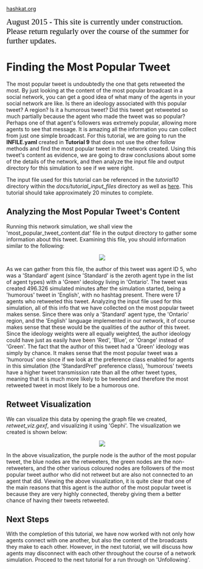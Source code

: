 [hashkat.org](http://hashkat.org)

<span style="color:black; font-family:Georgia; font-size:1.5em;">August 2015 - This site is currently under construction. Please return regularly over the course of the summer for further updates. </span>

# Finding the Most Popular Tweet

The most popular tweet is undoubtedly the one that gets retweeted the most. By just looking at the content of the most popular broadcast in a social network, you can get a good idea of what many of the agents in your social network are like. Is there an ideology associated with this popular tweet? A region? Is it a humorous tweet? Did this tweet get retweeted so much partially because the agent who made the tweet was so popular? Perhaps one of that agent's followers was extremely popular, allowing more agents to see that message. It is amazing all the information you can collect from just one simple broadcast. For this tutorial, we are going to run the **INFILE.yaml** created in **Tutorial 9** that does not use the other follow methods and find the most popular tweet in the network created. Using this tweet's content as evidence, we are going to draw conclusions about some of the details of the network, and then analyze the input file and output directory for this simulation to see if we were right.

The input file used for this tutorial can be referenced in the *tutorial10* directory within the *docs/tutorial_input_files* directory as well as [here](https://github.com/hashkat/hashkat/blob/master/docs/tutorial_input_files/tutorial10/INFILE.yaml). This tutorial should take approximately 20 minutes to complete.

## Analyzing the Most Popular Tweet's Content

Running this network simulation, we shall view the 'most_popular_tweet_content.dat' file in the output directory to gather some information about this tweet. Examining this file, you should information similar to the following:

<p align='center'>
<img src='../img/tutorial10/most_popular_tweet_content.png'>
</p>

As we can gather from this file, the author of this tweet was agent ID 5, who was a 'Standard' agent (since 'Standard' is the zeroth agent type in the list of agent types) with a 'Green' ideology living in 'Ontario'. The tweet was created 496.326 simulated minutes after the simulation started, being a 'humorous' tweet in 'English', with no hashtag present. There were 17 agents who retweeted this tweet. Analyzing the input file used for this simulation, all of this info that we have collected on the most popular tweet makes sense. Since there was only a 'Standard' agent type, the 'Ontario' region, and the 'English' language implemented in our network, it of course makes sense that these would be the qualities of the author of this tweet. Since the ideology weights were all equally weighted, the author ideology could have just as easily have been 'Red', 'Blue', or 'Orange' instead of 'Green'. The fact that the author of this tweet had a 'Green' ideology was simply by chance. It makes sense that the most popular tweet was a 'humorous' one since if we look at the preference class enabled for agents in this simulation (the 'StandardPref' preference class), 'humorous' tweets have a higher tweet transmission rate than all the other tweet types, meaning that it is much more likely to be tweeted and therefore the most retweeted tweet in most likely to be a humorous one.

## Retweet Visualization

We can visualize this data by opening the graph file we created, *retweet_viz.gexf*, and visualizing it using 'Gephi'. The visualization we created is shown below:

<p align='center'>
<img src='../img/tutorial10/retweet_visualization.png'>
</p>

In the above visualization, the purple node is the author of the most popular tweet, the blue nodes are the retweeters, the green nodes are the non-retweeters, and the other various coloured nodes are followers of the most popular tweet author who did not retweet but are also not connected to an agent that did. Viewing the above visualization, it is quite clear that one of the main reasons that this agent is the author of the most popular tweet is because they are very highly connected, thereby giving them a better chance of having their tweets retweeted. 

## Next Steps

With the completion of this tutorial, we have now worked with not only how agents connect with one another, but also the content of the broadcasts they make to each other. However, in the next tutorial, we will discuss how agents may disconnect with each other throughout the course of a network simulation. Proceed to the next tutorial for a run through on 'Unfollowing'.  